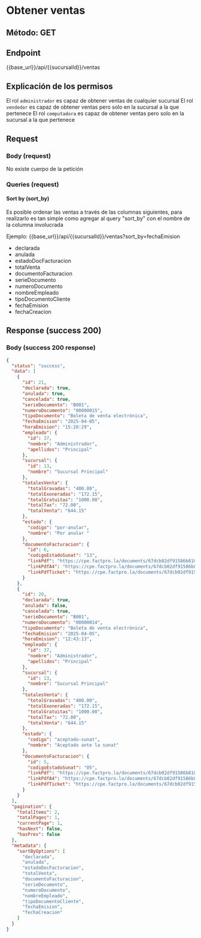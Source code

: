 # Obtener ventas

## Método: GET

## Endpoint

{{base_url}}/api/{{sucursalId}}/ventas

## Explicación de los permisos

El rol `administrador` es capaz de obtener ventas de cualquier sucursal
El rol `vendedor` es capaz de obtener ventas pero solo en la sucursal a la que pertenece
El rol `computadora` es capaz de obtener ventas pero solo en la sucursal a la que pertenece

## Request

### Body (request)

No existe cuerpo de la petición

### Queries (request)

#### Sort by (sort_by)

Es posible ordenar las ventas a través de las columnas siguientes, para realizarlo
es tan simple como agregar al query "sort_by" con el nombre de la columna involucrada

Ejemplo:
{{base_url}}/api/{{sucursalId}}/ventas?sort_by=fechaEmision

- declarada
- anulada
- estadoDocFacturacion
- totalVenta
- documentoFacturacion
- serieDocumento
- numeroDocumento
- nombreEmpleado
- tipoDocumentoCliente
- fechaEmision
- fechaCreacion

## Response (success 200)

### Body (success 200 response)

```json
{
  "status": "success",
  "data": [
    {
      "id": 21,
      "declarada": true,
      "anulada": true,
      "cancelada": true,
      "serieDocumento": "B001",
      "numeroDocumento": "00000015",
      "tipoDocumento": "Boleta de venta electrónica",
      "fechaEmision": "2025-04-05",
      "horaEmision": "15:20:29",
      "empleado": {
        "id": 37,
        "nombre": "Administrador",
        "apellidos": "Principal"
      },
      "sucursal": {
        "id": 13,
        "nombre": "Sucursal Principal"
      },
      "totalesVenta": {
        "totalGravadas": "400.00",
        "totalExoneradas": "172.15",
        "totalGratuitas": "1000.00",
        "totalTax": "72.00",
        "totalVenta": "644.15"
      },
      "estado": {
        "codigo": "por-anular",
        "nombre": "Por anular "
      },
      "documentoFacturacion": {
        "id": 6,
        "codigoEstadoSunat": "13",
        "linkPdf": "https://cpe.factpro.la/documents/67dcb02df91586b81056d566/print/pdf/67f190ac562106550bee8f62?type=a4",
        "linkPdfA4": "https://cpe.factpro.la/documents/67dcb02df91586b81056d566/print/pdf/67f190ac562106550bee8f62?type=a4",
        "linkPdfTicket": "https://cpe.factpro.la/documents/67dcb02df91586b81056d566/print/pdf/67f190ac562106550bee8f62?type=ticket"
      }
    },
    {
      "id": 20,
      "declarada": true,
      "anulada": false,
      "cancelada": true,
      "serieDocumento": "B001",
      "numeroDocumento": "00000014",
      "tipoDocumento": "Boleta de venta electrónica",
      "fechaEmision": "2025-04-05",
      "horaEmision": "12:43:13",
      "empleado": {
        "id": 37,
        "nombre": "Administrador",
        "apellidos": "Principal"
      },
      "sucursal": {
        "id": 13,
        "nombre": "Sucursal Principal"
      },
      "totalesVenta": {
        "totalGravadas": "400.00",
        "totalExoneradas": "172.15",
        "totalGratuitas": "1000.00",
        "totalTax": "72.00",
        "totalVenta": "644.15"
      },
      "estado": {
        "codigo": "aceptado-sunat",
        "nombre": "Aceptado ante la sunat"
      },
      "documentoFacturacion": {
        "id": 5,
        "codigoEstadoSunat": "05",
        "linkPdf": "https://cpe.factpro.la/documents/67dcb02df91586b81056d566/print/pdf/67f1759d562106550bee64f0?type=a4",
        "linkPdfA4": "https://cpe.factpro.la/documents/67dcb02df91586b81056d566/print/pdf/67f1759d562106550bee64f0?type=a4",
        "linkPdfTicket": "https://cpe.factpro.la/documents/67dcb02df91586b81056d566/print/pdf/67f1759d562106550bee64f0?type=ticket"
      }
    }
  ],
  "pagination": {
    "totalItems": 2,
    "totalPages": 1,
    "currentPage": 1,
    "hasNext": false,
    "hasPrev": false
  },
  "metadata": {
    "sortByOptions": [
      "declarada",
      "anulada",
      "estadoDocFacturacion",
      "totalVenta",
      "documentoFacturacion",
      "serieDocumento",
      "numeroDocumento",
      "nombreEmpleado",
      "tipoDocumentoCliente",
      "fechaEmision",
      "fechaCreacion"
    ]
  }
}
```
